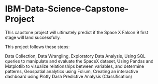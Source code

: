 # IBM-Data-Science-Capstone-Project

This capstone project will ultimately predict if the Space X Falcon 9 first stage will land successfully.

This project follows these steps:

Data Collection, Data Wrangling, Exploratory Data Analysis, Using SQL queries to manipulate and evaluate the SpaceX dataset, Using Pandas and Matplotlib to visualize relationships between variables, and determine patterns, Geospatial analytics using Folium, Creating an interactive dashboard using Plotly Dash
Predictive Analysis (Classification)
